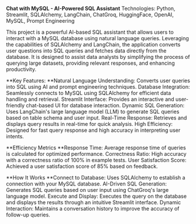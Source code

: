 **Chat with MySQL - AI-Powered SQL Assistant**
Technologies: Python, Streamlit, SQLAlchemy, LangChain, ChatGroq, HuggingFace, OpenAI, MySQL, Prompt Engineering

This project is a powerful AI-based SQL assistant that allows users to interact with a MySQL database using natural language queries. Leveraging the capabilities of SQLAlchemy and LangChain, the application converts user questions into SQL queries and fetches data directly from the database. It is designed to assist data analysts by simplifying the process of querying large datasets, providing relevant responses, and enhancing productivity.

**Key Features:
**Natural Language Understanding: Converts user queries into SQL using AI and prompt engineering techniques.
Database Integration: Seamlessly connects to MySQL using SQLAlchemy for efficient data handling and retrieval.
Streamlit Interface: Provides an interactive and user-friendly chat-based UI for database interaction.
Dynamic SQL Generation: Uses LangChain's large language model (LLM) to generate SQL queries based on table schema and user input.
Real-Time Response: Retrieves and displays query results in real-time for quick analysis.
High Efficiency: Designed for fast query response and high accuracy in interpreting user intents.

**Efficiency Metrics
**Response Time: Average response time of queries is calculated for optimized performance.
Correctness Ratio: High accuracy with a correctness ratio of 100% in example tests.
User Satisfaction Score: Achieved a user satisfaction score of 85% based on feedback.

**How It Works
**Connect to Database: Uses SQLAlchemy to establish a connection with your MySQL database.
AI-Driven SQL Generation: Generates SQL queries based on user input using ChatGroq's large language model.
Execute and Display: Executes the query on the database and displays the results through an intuitive Streamlit interface.
Dynamic Interaction: Maintains a conversation history to improve the accuracy of follow-up queries.
